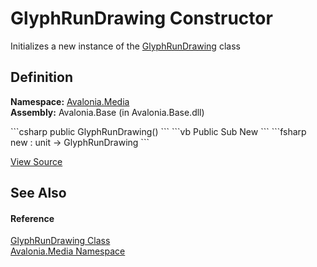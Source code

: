 # GlyphRunDrawing Constructor


Initializes a new instance of the <a href="T_Avalonia_Media_GlyphRunDrawing">GlyphRunDrawing</a> class



## Definition
**Namespace:** <a href="N_Avalonia_Media">Avalonia.Media</a>  
**Assembly:** Avalonia.Base (in Avalonia.Base.dll)

<Tabs groupId="api-code-preview">
<TabItem value="csharp" label="C#">
```csharp
public GlyphRunDrawing()
```
</TabItem>
<TabItem value="vb" label="VB">
```vb
Public Sub New
```
</TabItem>
<TabItem value="fsharp" label="F#">
```fsharp
new : unit -> GlyphRunDrawing
```
</TabItem>
</Tabs>



<a href="https://github.com/AvaloniaUI/Avalonia/tree/master/src/Avalonia.Base/Media/GlyphRunDrawing.cs" title="View the source code">View Source</a>



## See Also


#### Reference
<a href="T_Avalonia_Media_GlyphRunDrawing">GlyphRunDrawing Class</a>  
<a href="N_Avalonia_Media">Avalonia.Media Namespace</a>  

